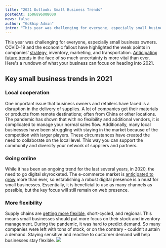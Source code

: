 ```yaml
---
title: "2021 Outlook: Small Business Trends"
postedAt: 1606896008000
news: false
author: "GoShip Admin"
intro: "This year was challenging for everyone, especially small business owners. COVID-19 and the economic fallout have highlighted the weak points in companies’ strategy, inventory, marketing, and transportation. Anticipating future trends in the face of so much uncertainty is more vital than ever. Here's a rundown of what your business can focus on heading into 2021. \n\nKey small business trends in 2021\n-\n\n\nLocal cooperation\n\nOne important issue that business owners and retailers have faced is a disruption in the"
---
```

This year was challenging for everyone, especially small business owners. COVID-19 and the economic fallout have highlighted the weak points in companies’ [strategy](https://www.goship.com/blog/optimizing-your-truckload-shipping-strategy/), inventory, marketing, and transportation. [Anticipating future trends](https://www.forbes.com/sites/richkarlgaard/2020/07/09/the-business-trends-that-will-emerge-out-of-covid-19/?sh=6c7bcb9b3cf8) in the face of so much uncertainty is more vital than ever. Here's a rundown of what your business can focus on heading into 2021.

Key small business trends in 2021
---------------------------------

### Local cooperation

One important issue that business owners and retailers have faced is a disruption in the delivery of supplies. A lot of companies get their materials or products from remote destinations; often from China or other locations. The pandemic has shown that with no flexibility and additional vendors, it is complicated to manage your normal sales flow. Additionally, many local businesses have been struggling with staying in the market because of the competition with larger players. These circumstances have created the need to collaborate on the local level. This way you can support the community and diversify your network of suppliers and partners.

### Going online

While it has been an ongoing trend for the last several years, in 2020, the need to go digital skyrocketed. The e-commerce market is [anticipated to grow](https://www.goship.com/blog/what-long-term-trends-will-emerge-in-retail-industry/) more than ever, so establishing a robust digital presence is a must for small businesses. Essentially, it is beneficial to use as many channels as possible, but the key focus will still remain on web presence.

### More flexibility

Supply chains are [getting more flexible](https://www.goship.com/blog/make-your-supply-chain-management-more-efficient/), short-cycled, and regional. This means small businesses should put more focus on their stock and inventory management. During the pandemic, it was hard to predict demand. So many companies were left with tons of stock, or on the contrary - couldn’t sustain a demand. Staying sensitive and reactive to customer demand will help businesses stay flexible. [![](https://www.goship.com/wp-content/uploads/2021/02/1ace89b4-fe28-40ff-a2a7-4cddc60fc9ec.png)](https://www.goship.com/)
